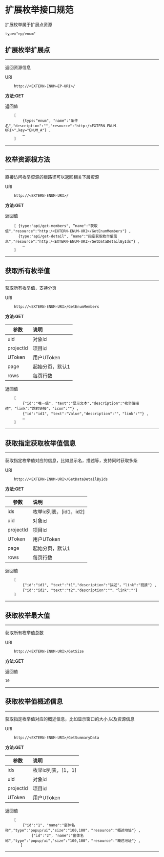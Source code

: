 # 扩展枚举接口规范

扩展枚举属于扩展点资源

	type="ep/enum"

## 扩展枚举扩展点
----------

返回资源信息

URI

		http://<EXTERN-ENUM—EP-URI>/

**方法:GET**

返回值

		[ 
			{type:"enum", "name":"条件名","description":"","resource":"http:/<EXTERN-ENUM-URI>",key="ENUM_A"} ,
			…
	    ] 
***



## 枚举资源根方法
----------

直接访问枚举资源的根路径可以返回相关下层资源

URI

		http://<EXTERN-ENUM-URI>/

**方法:GET**

返回值

		[ {type:"api/get-members", “name":"获取值","resource":"http:/<EXTERN-ENUM-URI>/GetEnumMembers"} ,
		  {type:"api/get-detail", “name":"指定获取枚举值信息","resource":"http:/<EXTERN-ENUM-URI>/GetDataDetailByIds"} ,
			…
	    ] 
***


## 获取所有枚举值
----------

获取所有枚举值，支持分页

URI

		http://<EXTERN-ENUM-URI>/GetEnumMembers

**方法:GET**


|参数 | 说明 |
| --- | :-- |
| uid| 对象id |
| projectId| 项目id |
| UToken | 用户UToken |
| page | 起始分页，默认1 |
| rows | 每页行数 |


返回值

		[ 
			{"id":"唯一值", "text":"显示文本","description":"枚举值描述"，"link":"跳转链接"，"icon":""} ,
		  	{"id":"id1", "text":"Value","description":""，"link":""} ,
			…
	    ] 
***


## 获取指定获取枚举值信息
----------

获取指定枚举值对应的信息，比如显示名，描述等，支持同时获取多条

URI

		http://<EXTERN-ENUM-URI>/GetDataDetailByIds

**方法:GET**


|参数 | 说明 |
| --- | :-- |
| ids | 枚举id列表，[id1，id2] |
| uid| 对象id |
| projectId| 项目id |
| UToken | 用户UToken |
| page | 起始分页，默认1 |
| rows | 每页行数 |


返回值

		[ 
			{"id":"id1", "text":"t1","description":"描述"，"link":"链接"} ,
		  	{"id":"id2", "text":"t2","description":""，"link":""}
	    ] 
***

## 获取枚举最大值
----------

获取所有枚举值总数

URI

		http://<EXTERN-ENUM-URI>/GetSize

**方法:GET**




返回值

	10

***

## 获取枚举值概述信息
----------

获取指定枚举值对应的概述信息，比如显示窗口的大小,以及资源信息

URI

		http://<EXTERN-ENUM-URI>/GetSummaryData

**方法:GET**


|参数 | 说明 |
| --- | :-- |
| ids | 枚举id列表，[1，1] |
| uid| 对象id |
| projectId| 项目id |
| UToken | 用户UToken |



返回值

		[ 
			{"id":"1", "name":"窗体名称","type":"popup/ui","size":"100,100"，"resource":"概述地址"} ,
		        {"id":"2", "name":"窗体名称","type":"popup/ui","size":"100,100"，"resource":"概述地址"} ,
	       ] 
***